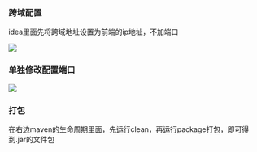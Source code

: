 ### 跨域配置

idea里面先将跨域地址设置为前端的ip地址，不加端口

![](https://raw.githubusercontent.com/feiniao-zlh/my_imgs/main/%E9%A1%B9%E7%9B%AE%E9%83%A8%E7%BD%B2/springboot%E8%B7%A8%E5%9F%9Fip.png)

### 单独修改配置端口

![](https://raw.githubusercontent.com/feiniao-zlh/my_imgs/main/%E9%A1%B9%E7%9B%AE%E9%83%A8%E7%BD%B2/springboot%E9%85%8D%E7%BD%AE%E7%AB%AF%E5%8F%A3.png)

### 打包

在右边maven的生命周期里面，先运行clean，再运行package打包，即可得到.jar的文件包

